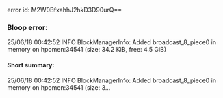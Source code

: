 error id: M2W0BfxahhJ2hkD3D90urQ==
### Bloop error:

25/06/18 00:42:52 INFO BlockManagerInfo: Added broadcast_8_piece0 in memory on hpomen:34541 (size: 34.2 KiB, free: 4.5 GiB)
#### Short summary: 

25/06/18 00:42:52 INFO BlockManagerInfo: Added broadcast_8_piece0 in memory on hpomen:34541 (size: 3...